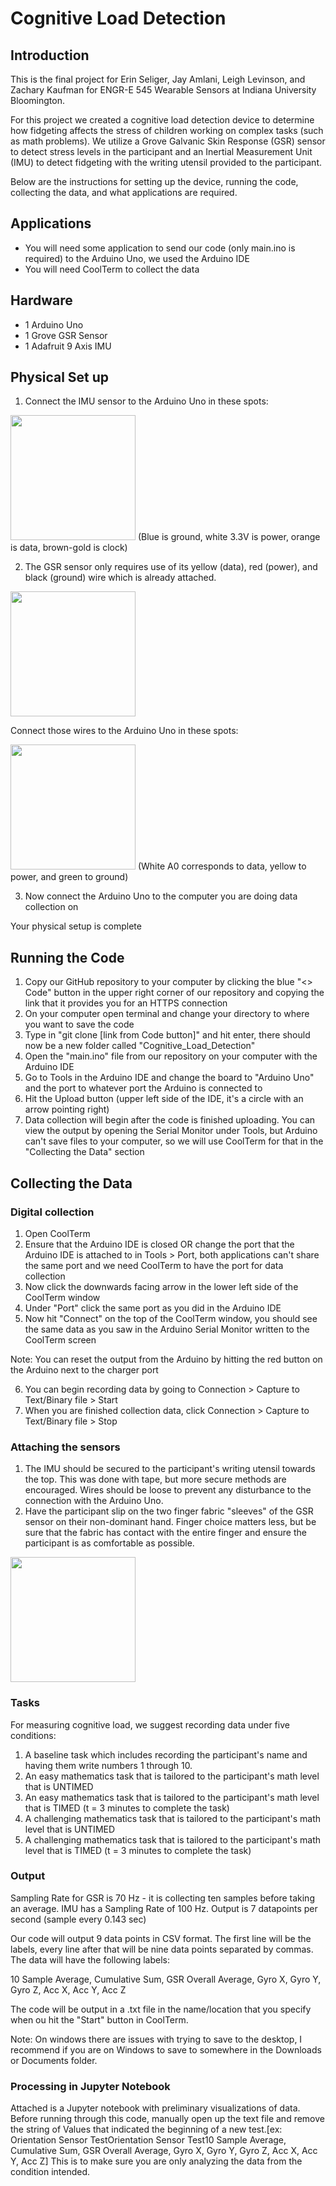 # Cognitive Load Detection
## Introduction
This is the final project for Erin Seliger, Jay Amlani, Leigh Levinson, and Zachary Kaufman for ENGR-E 545 Wearable Sensors at Indiana University Bloomington. 

For this project we created a cognitive load detection device to determine how fidgeting affects the stress of children working on complex tasks (such as math problems). We utilize a Grove Galvanic Skin Response (GSR) sensor to detect stress levels in the participant and an Inertial Measurement Unit (IMU) to detect fidgeting with the writing utensil provided to the participant. 

Below are the instructions for setting up the device, running the code, collecting the data, and what applications are required. 

## Applications
- You will need some application to send our code (only main.ino is required) to the Arduino Uno, we used the Arduino IDE
- You will need CoolTerm to collect the data

## Hardware
- 1 Arduino Uno
- 1 Grove GSR Sensor
- 1 Adafruit 9 Axis IMU

## Physical Set up
1. Connect the IMU sensor to the Arduino Uno in these spots:
  
  <img src="https://user-images.githubusercontent.com/107963406/205525714-d5b1ef7e-7467-49ff-88d1-33261e368974.png" width="200px">
  (Blue is ground, white 3.3V is power, orange is data, brown-gold is clock)
  
2. The GSR sensor only requires use of its yellow (data), red (power), and black (ground) wire which is already attached.

  <img src="https://user-images.githubusercontent.com/107963406/205525848-4c79115e-963d-48a6-a78a-4b2539461f2d.png" width="200px">
  
  Connect those wires to the Arduino Uno in these spots: 
  
  <img src="https://user-images.githubusercontent.com/107963406/205525714-d5b1ef7e-7467-49ff-88d1-33261e368974.png" width="200px">
  (White A0 corresponds to data, yellow to power, and green to ground)
  
3. Now connect the Arduino Uno to the computer you are doing data collection on

Your physical setup is complete

## Running the Code
1. Copy our GitHub repository to your computer by clicking the blue "<> Code" button in the upper right corner of our repository and copying the link that it provides you for an HTTPS connection
2. On your computer open terminal and change your directory to where you want to save the code
3. Type in "git clone [link from Code button]" and hit enter, there should now be a new folder called "Cognitive_Load_Detection"
4. Open the "main.ino" file from our repository on your computer with the Arduino IDE
5. Go to Tools in the Arduino IDE and change the board to "Arduino Uno" and the port to whatever port the Arduino is connected to
6. Hit the Upload button (upper left side of the IDE, it's a circle with an arrow pointing right)
7. Data collection will begin after the code is finished uploading. You can view the output by opening the Serial Monitor under Tools, but Arduino can't save files to your computer, so we will use CoolTerm for that in the "Collecting the Data" section

## Collecting the Data
### Digital collection
1. Open CoolTerm
2. Ensure that the Arduino IDE is closed OR change the port that the Arduino IDE is attached to in Tools > Port, both applications can't share the same port and we need CoolTerm to have the port for data collection
3. Now click the downwards facing arrow in the lower left side of the CoolTerm window
4. Under "Port" click the same port as you did in the Arduino IDE
5. Now hit "Connect" on the top of the CoolTerm window, you should see the same data as you saw in the Arduino Serial Monitor written to the CoolTerm screen

Note: You can reset the output from the Arduino by hitting the red button on the Arduino next to the charger port

6. You can begin recording data by going to Connection > Capture to Text/Binary file > Start
7. When you are finished collection data, click Connection > Capture to Text/Binary file > Stop

### Attaching the sensors
1. The IMU should be secured to the participant's writing utensil towards the top. This was done with tape, but more secure methods are encouraged. Wires should be loose to prevent any disturbance to the connection with the Arduino Uno.
2. Have the participant slip on the two finger fabric "sleeves" of the GSR sensor on their non-dominant hand. Finger choice matters less, but be sure that the fabric has contact with the entire finger and ensure the participant is as comfortable as possible.

<img src="https://user-images.githubusercontent.com/107963406/205526588-235ccefc-44ab-45e0-ac57-48c21d14547d.png" width="200px">

### Tasks 
For measuring cognitive load, we suggest recording data under five conditions:
1. A baseline task which includes recording the participant's name and having them write numbers 1 through 10. 
2. An easy mathematics task that is tailored to the participant's math level that is UNTIMED 
3. An easy mathematics task that is tailored to the participant's math level that is TIMED (t = 3 minutes to complete the task)
4. A challenging mathematics task that is tailored to the participant's math level that is UNTIMED 
5. A challenging mathematics task that is tailored to the participant's math level that is TIMED (t = 3 minutes to complete the task)

### Output

Sampling Rate for GSR is 70 Hz - it is collecting ten samples before taking an average. IMU has a Sampling Rate of 100 Hz. Output is 7 datapoints per second (sample every 0.143 sec)

Our code will output 9 data points in CSV format. The first line will be the labels, every line after that will be nine data points separated by commas. The data will have the following labels:

10 Sample Average, Cumulative Sum, GSR Overall Average, Gyro X, Gyro Y, Gyro Z, Acc X, Acc Y, Acc Z

The code will be output in a .txt file in the name/location that you specify when ou hit the "Start" button in CoolTerm.

Note: On windows there are issues with trying to save to the desktop, I recommend if you are on Windows to save to somewhere in the Downloads or Documents folder. 

### Processing in Jupyter Notebook 
Attached is a Jupyter notebook with preliminary visualizations of data. Before running through this code, manually open up the text file and remove the string of Values that indicated the beginning of a new test.[ex: Orientation Sensor TestOrientation Sensor Test10 Sample Average, Cumulative Sum, GSR Overall Average, Gyro X, Gyro Y, Gyro Z, Acc X, Acc Y, Acc Z] This is to make sure you are only analyzing the data from the condition intended.


